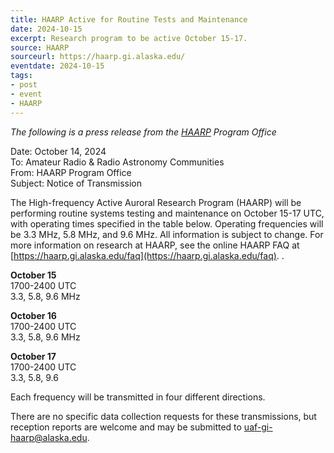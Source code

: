 ```yaml
---
title: HAARP Active for Routine Tests and Maintenance
date: 2024-10-15
excerpt: Research program to be active October 15-17.
source: HAARP
sourceurl: https://haarp.gi.alaska.edu/
eventdate: 2024-10-15
tags:
- post
- event
- HAARP
---
```

*The following is a press release from the [HAARP](https://haarp.gi.alaska.edu/) Program Office*

Date: October 14, 2024   
To: Amateur Radio & Radio Astronomy Communities   
From: HAARP Program Office   
Subject: Notice of Transmission

The High-frequency Active Auroral Research Program (HAARP) will be performing routine systems
testing and maintenance on October 15-17 UTC, with operating times specified in the table below.
Operating frequencies will be 3.3 MHz, 5.8 MHz, and 9.6 MHz. All information is subject to change.
For more information on research at HAARP, see the online HAARP FAQ at
[https://haarp.gi.alaska.edu/faq](https://haarp.gi.alaska.edu/faq).
.

**October 15**   
1700-2400 UTC   
3.3, 5.8, 9.6 MHz

**October 16**   
1700-2400 UTC   
3.3, 5.8, 9.6 MHz

**October 17**   
1700-2400 UTC   
3.3, 5.8, 9.6

Each frequency will be transmitted in four different directions.

There are no specific data collection requests for these transmissions, but reception reports are welcome and may be submitted to [uaf-gi-haarp@alaska.edu](mailto:uaf-gi-haarp@alaska.edu).